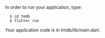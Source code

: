 In order to run your application, type:

```
  $ cd tmdb
  $ flutter run
```

Your application code is in tmdb/lib/main.dart.

